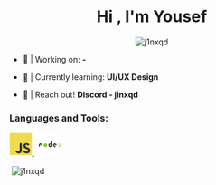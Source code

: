 <h1 align="center">Hi , I'm Yousef</h1>

<p align="center"> <img src="https://komarev.com/ghpvc/?username=j1nxqd&label=Profile%20views&color=0e75b6&style=flat" alt="j1nxqd" /> </p>

- 🍥 | Working on: **-**

- 📌 | Currently learning: **UI/UX Design**

- 📨 | Reach out! **Discord - jinxqd**

<h3 align="left">Languages and Tools:</h3>
<p align="left"> <a href="https://developer.mozilla.org/en-US/docs/Web/JavaScript" target="_blank" rel="noreferrer"> <img src="https://raw.githubusercontent.com/devicons/devicon/master/icons/javascript/javascript-original.svg" alt="javascript" width="40" height="40"/> </a>&nbsp;&nbsp;<a href="https://nodejs.org" target="_blank" rel="noreferrer"><img src="https://raw.githubusercontent.com/devicons/devicon/master/icons/nodejs/nodejs-original-wordmark.svg" alt="nodejs" width="40" height="40"/> </a> </p>

<p>&nbsp;<img align="center" src="https://github-readme-stats.vercel.app/api?username=j1nxqd&show_icons=true&locale=en" alt="j1nxqd" /></p>
